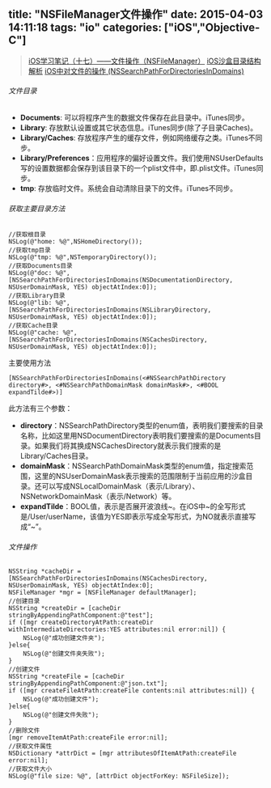 title: "NSFileManager文件操作"
date: 2015-04-03 14:11:18
tags: "io"
categories: ["iOS","Objective-C"]
---

> [iOS学习笔记（十七）——文件操作（NSFileManager）](http://blog.csdn.net/xyz_lmn/article/details/8968213)
> [iOS沙盒目录结构解析](http://blog.csdn.net/wzzvictory/article/details/18269713)
> [iOS中对文件的操作 (NSSearchPathForDirectoriesInDomains)](http://blog.csdn.net/happytengfei/article/details/8011886)


###### 文件目录
- **Documents**: 可以将程序产生的数据文件保存在此目录中。iTunes同步。 
- **Library**: 存放默认设置或其它状态信息。iTunes同步(除了子目录Caches)。
- **Library/Caches**: 存放程序产生的缓存文件，例如网络缓存之类。iTunes不同步。
- **Library/Preferences**：应用程序的偏好设置文件。我们使用NSUserDefaults写的设置数据都会保存到该目录下的一个plist文件中，即.plist文件。iTunes同步。
- **tmp**: 存放临时文件。系统会自动清除目录下的文件。iTunes不同步。
###### 获取主要目录方法
```objc
//获取根目录
NSLog(@"home: %@",NSHomeDirectory());
//获取tmp目录
NSLog(@"tmp: %@",NSTemporaryDirectory());
//获取Documents目录
NSLog(@"doc: %@",[NSSearchPathForDirectoriesInDomains(NSDocumentationDirectory, NSUserDomainMask, YES) objectAtIndex:0]);
//获取Library目录
NSLog(@"lib: %@",[NSSearchPathForDirectoriesInDomains(NSLibraryDirectory, NSUserDomainMask, YES) objectAtIndex:0]);
//获取Cache目录
NSLog(@"cache: %@",[NSSearchPathForDirectoriesInDomains(NSCachesDirectory, NSUserDomainMask, YES) objectAtIndex:0]);
```
主要使用方法
```objc
[NSSearchPathForDirectoriesInDomains(<#NSSearchPathDirectory directory#>, <#NSSearchPathDomainMask domainMask#>, <#BOOL expandTilde#>)]
```
此方法有三个参数：
- **directory**：NSSearchPathDirectory类型的enum值，表明我们要搜索的目录名称，比如这里用NSDocumentDirectory表明我们要搜索的是Documents目录。如果我们将其换成NSCachesDirectory就表示我们搜索的是Library/Caches目录。
- **domainMask**：NSSearchPathDomainMask类型的enum值，指定搜索范围，这里的NSUserDomainMask表示搜索的范围限制于当前应用的沙盒目录。还可以写成NSLocalDomainMask（表示/Library）、NSNetworkDomainMask（表示/Network）等。
- **expandTilde**：BOOL值，表示是否展开波浪线~。在iOS中~的全写形式是/User/userName，该值为YES即表示写成全写形式，为NO就表示直接写成“~”。

###### 文件操作
```objc
NSString *cacheDir = [NSSearchPathForDirectoriesInDomains(NSCachesDirectory, NSUserDomainMask, YES) objectAtIndex:0];
NSFileManager *mgr = [NSFileManager defaultManager];
//创建目录
NSString *createDir = [cacheDir stringByAppendingPathComponent:@"test"];
if ([mgr createDirectoryAtPath:createDir withIntermediateDirectories:YES attributes:nil error:nil]) {
    NSLog(@"成功创建文件夹");
}else{
    NSLog(@"创建文件夹失败");
}
//创建文件
NSString *createFile = [cacheDir stringByAppendingPathComponent:@"json.txt"];
if ([mgr createFileAtPath:createFile contents:nil attributes:nil]) {
    NSLog(@"成功创建文件");
}else{
    NSLog(@"创建文件失败");
}
//删除文件
[mgr removeItemAtPath:createFile error:nil];
//获取文件属性
NSDictionary *attrDict = [mgr attributesOfItemAtPath:createFile error:nil];
//获取文件大小
NSLog(@"file size: %@", [attrDict objectForKey: NSFileSize]);
```